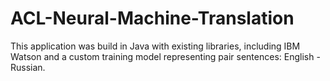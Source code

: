# ACL-Neural-Machine-Translation

This application was build in Java with existing libraries, including IBM Watson and a custom training model representing pair sentences: English - Russian.

